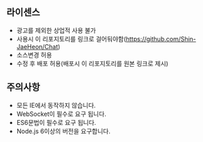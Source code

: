 ## 라이센스
* 광고를 제외한 상업적 사용 불가
* 사용시 이 리포지토리를 링크로 걸어둬야함(https://github.com/Shin-JaeHeon/Chat)
* 소스변경 허용
* 수정 후 배포 허용(배포시 이 리포지토리를 원본 링크로 제시)
## 주의사항
* 모든 IE에서 동작하지 않습니다.
* WebSocket이 필수로 요구 됩니다.
* ES6문법이 필수로 요구 됩니다.
* Node.js 6이상의 버전을 요구합니다.
